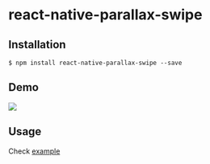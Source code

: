 # react-native-parallax-swipe

## Installation

`$ npm install react-native-parallax-swipe --save`


## Demo

![](https://github.com/andrew528i/react-native-parallax-swipe/blob/master/asset/demo.gif?raw=true)

## Usage

Check [example](https://github.com/andrew528i/react-native-parallax-swipe/blob/master/example/index.js)
